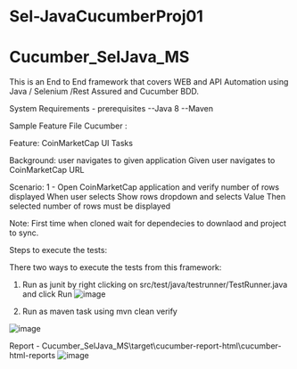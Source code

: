 # Sel-JavaCucumberProj01
# Cucumber_SelJava_MS

This is an End to End framework that covers WEB and API Automation using Java / Selenium /Rest Assured and Cucumber BDD.

System Requirements - prerequisites
--Java 8
--Maven

Sample Feature File Cucumber :

Feature: CoinMarketCap UI Tasks

Background: user navigates to given application
Given user navigates to CoinMarketCap URL

Scenario: 1 - Open CoinMarketCap application and verify number of rows displayed
When user selects Show rows dropdown and selects Value
Then selected number of rows must be displayed



Note: First time when cloned wait for dependecies to downlaod and project to sync.

Steps to execute the tests:

There two ways to execute the tests from this framework:
1. Run as junit by right clicking on src/test/java/testrunner/TestRunner.java and click Run
   ![image](https://user-images.githubusercontent.com/19645866/134804521-5cf04ee1-9e2f-4c43-b175-3631542b1666.png)

2. Run as maven task using mvn clean verify

![image](https://user-images.githubusercontent.com/19645866/134804536-657e6d32-9024-4633-af0b-919fb89d2b77.png)

Report - Cucumber_SelJava_MS\target\cucumber-report-html\cucumber-html-reports
![image](https://user-images.githubusercontent.com/19645866/134804759-4d19a375-8330-497e-bf66-22fef7e74a17.png)


